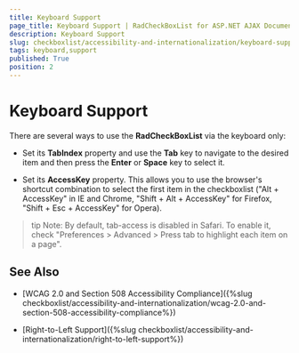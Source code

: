 ```yaml
---
title: Keyboard Support
page_title: Keyboard Support | RadCheckBoxList for ASP.NET AJAX Documentation
description: Keyboard Support
slug: checkboxlist/accessibility-and-internationalization/keyboard-support
tags: keyboard,support
published: True
position: 2
---
```


# Keyboard Support

There are several ways to use the **RadCheckBoxList** via the keyboard only:

* Set its **TabIndex** property and use the **Tab** key to navigate to the desired item and then press the **Enter** or **Space** key to select it.

* Set its **AccessKey** property. This allows you to use the browser's shortcut combination to select the first item in the checkboxlist ("Alt + AccessKey" in IE and Chrome, "Shift + Alt + AccessKey" for Firefox, "Shift + Esc + AccessKey" for Opera).

>tip Note: By default, tab-access is disabled in Safari. To enable it, check "Preferences > Advanced > Press tab to highlight each item on a page".

## See Also

 * [WCAG 2.0 and Section 508 Accessibility Compliance]({%slug checkboxlist/accessibility-and-internationalization/wcag-2.0-and-section-508-accessibility-compliance%})

 * [Right-to-Left Support]({%slug checkboxlist/accessibility-and-internationalization/right-to-left-support%})
